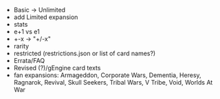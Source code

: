 * Basic -> Unlimited
* add Limited expansion
* stats
 * e+1 vs e1
 * +-x -> "+/-x"
* rarity
* restricted (restrictions.json or list of card names?)
* Errata/FAQ
* Revised (?)/gEngine card texts
* fan expansions: Armageddon, Corporate Wars, Dementia, Heresy, Ragnarok, Revival, Skull Seekers, Tribal Wars, V Tribe, Void, Worlds At War
